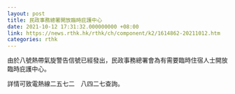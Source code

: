 ```yaml
---
layout: post
title: 民政事務總署開放臨時庇護中心
date: 2021-10-12 17:31:32.000000000 +08:00
link: https://news.rthk.hk/rthk/ch/component/k2/1614862-20211012.htm
categories: rthk
---
```


由於八號熱帶氣旋警告信號已經發出，民政事務總署會為有需要臨時住宿人士開放臨時庇護中心。

詳情可致電熱線二五七二　八四二七查詢。

